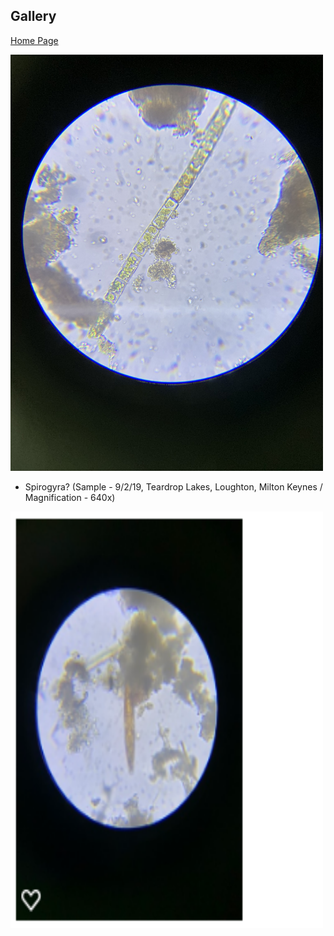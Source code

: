 ## Gallery
[Home Page](index.md) 

<img src="IMG_0308.jpeg" height="666" width="500" >

- Spirogyra? (Sample - 9/2/19, Teardrop Lakes, Loughton, Milton Keynes / Magnification - 640x)

<img src="download.png" height="666" width="500">
